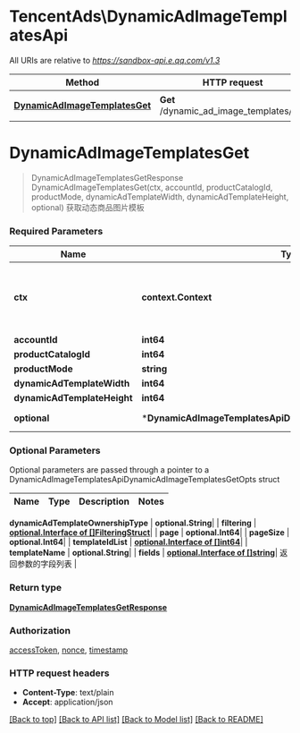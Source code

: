 # TencentAds\DynamicAdImageTemplatesApi

All URIs are relative to *https://sandbox-api.e.qq.com/v1.3*

Method | HTTP request | Description
------------- | ------------- | -------------
[**DynamicAdImageTemplatesGet**](DynamicAdImageTemplatesApi.md#DynamicAdImageTemplatesGet) | **Get** /dynamic_ad_image_templates/get | 获取动态商品图片模板


# **DynamicAdImageTemplatesGet**
> DynamicAdImageTemplatesGetResponse DynamicAdImageTemplatesGet(ctx, accountId, productCatalogId, productMode, dynamicAdTemplateWidth, dynamicAdTemplateHeight, optional)
获取动态商品图片模板

### Required Parameters

Name | Type | Description  | Notes
------------- | ------------- | ------------- | -------------
 **ctx** | **context.Context** | context for authentication, logging, cancellation, deadlines, tracing, etc.
  **accountId** | **int64**|  | 
  **productCatalogId** | **int64**|  | 
  **productMode** | **string**|  | 
  **dynamicAdTemplateWidth** | **int64**|  | 
  **dynamicAdTemplateHeight** | **int64**|  | 
 **optional** | ***DynamicAdImageTemplatesApiDynamicAdImageTemplatesGetOpts** | optional parameters | nil if no parameters

### Optional Parameters
Optional parameters are passed through a pointer to a DynamicAdImageTemplatesApiDynamicAdImageTemplatesGetOpts struct

Name | Type | Description  | Notes
------------- | ------------- | ------------- | -------------





 **dynamicAdTemplateOwnershipType** | **optional.String**|  | 
 **filtering** | [**optional.Interface of []FilteringStruct**](FilteringStruct.md)|  | 
 **page** | **optional.Int64**|  | 
 **pageSize** | **optional.Int64**|  | 
 **templateIdList** | [**optional.Interface of []int64**](int64.md)|  | 
 **templateName** | **optional.String**|  | 
 **fields** | [**optional.Interface of []string**](string.md)| 返回参数的字段列表 | 

### Return type

[**DynamicAdImageTemplatesGetResponse**](DynamicAdImageTemplatesGetResponse.md)

### Authorization

[accessToken](../README.md#accessToken), [nonce](../README.md#nonce), [timestamp](../README.md#timestamp)

### HTTP request headers

 - **Content-Type**: text/plain
 - **Accept**: application/json

[[Back to top]](#) [[Back to API list]](../README.md#documentation-for-api-endpoints) [[Back to Model list]](../README.md#documentation-for-models) [[Back to README]](../README.md)

